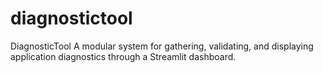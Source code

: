 # diagnostictool
DiagnosticTool   A modular system for gathering, validating, and displaying application diagnostics through a Streamlit dashboard.  
